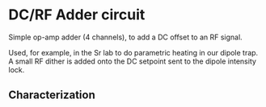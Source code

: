 # DC/RF Adder circuit

Simple op-amp adder (4 channels), to add a DC offset to an RF signal.

Used, for example, in the Sr lab to do parametric heating in our dipole trap. A small RF dither is added onto the DC setpoint sent to the dipole intensity lock.

## Characterization

